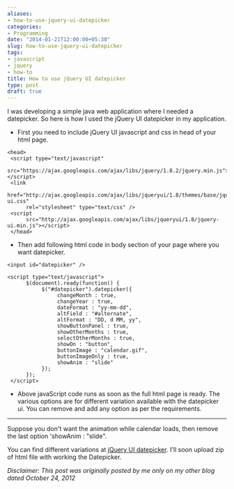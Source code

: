 ```yaml
---
aliases:
- how-to-use-jquery-ui-datepicker
categories:
- Programming
date: "2014-01-21T12:00:00+05:30"
slug: how-to-use-jquery-ui-datepicker
tags:
- javascript
- jquery
- how-to
title: How to use jQuery UI datepicker
type: post
draft: true
---
```

I was developing a simple java web application where I needed a datepicker. So here is how I used the jQuery UI datepicker in my application.
<!--more-->

- First you need to include jQuery UI javascript and css in head of your html page.

```
<head>  
 <script type="text/javascript"  
      src="https://ajax.googleapis.com/ajax/libs/jquery/1.8.2/jquery.min.js"></script>  
 <link  
      href="http://ajax.googleapis.com/ajax/libs/jqueryui/1.8/themes/base/jquery-ui.css"  
      rel="stylesheet" type="text/css" />  
 <script  
      src="http://ajax.googleapis.com/ajax/libs/jqueryui/1.8/jquery-ui.min.js"></script>  
 </head>
```

- Then add following html code in body section of your page where you want datepicker.

`<input id="datepicker" />`

```
<script type="text/javascript">  
      $(document).ready(function() {  
           $("#datepicker").datepicker({  
                changeMonth : true,  
                changeYear : true,  
                dateFormat : "yy-mm-dd",  
                altField : "#alternate",  
                altFormat : "DD, d MM, yy",  
                showButtonPanel : true,  
                showOtherMonths : true,  
                selectOtherMonths : true,  
                showOn : "button",  
                buttonImage : "calendar.gif",  
                buttonImageOnly : true,  
                showAnim : "slide"  
           });  
      });  
 </script>  
```

- Above javaScript code runs as soon as the full html page is ready. The various options are for different variation available with the datepicker ui. You can remove and add any option as per the requirements.

---
Suppose you don't want the animation while calendar loads, then remove the last option 'showAnim : "slide".

You can find different variations at [jQuery UI datepicker](http://jqueryui.com/datepicker/).
I'll soon upload zip of html file with working the Datepicker.

*Disclaimer: This post was originally posted by me only on my other blog dated October 24, 2012*
